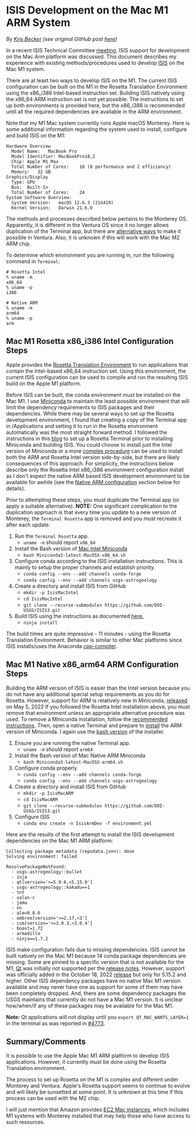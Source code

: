 # ISIS Development on the Mac M1 ARM System

*By [Kris Becker](https://github.com/KrisBecker) (see original GitHub post [here](https://github.com/DOI-USGS/ISIS3/issues/5188))*

In a recent ISIS Technical Committee [meeting](https://github.com/planetarysoftware/ISIS_TC/blob/main/meetings/2023-04-13.md), ISIS support for development on the Mac Arm platform was discussed. This document describes my experience with existing methods/procedures used to develop [ISIS](https://github.com/DOI-USGS/ISIS3) on the Mac M1 system.

There are at least two ways to develop ISIS on the M1. The current ISIS configuration can be built on the M1 in the Rosetta Translation Environment using the x86_i386 Intel-based instruction set. Building ISIS natively using the x86_64 ARM instruction set is not yet possible. The instructions to set up both environments is provided here, but the x86_i386 is recommended until all the required dependencies are available in the ARM environment.

Note that my M1 Mac system currently runs Apple macOS Monterey. Here is some additional information regarding the system used to install, configure and build ISIS on the M1:

```
Hardware Overview
  Model Name:	MacBook Pro
  Model Identifier:	MacBookPro18,2
  Chip:	Apple M1 Max
  Total Number of Cores:	10 (8 performance and 2 efficiency)
  Memory:	32 GB
Graphics/Display
  Type:	GPU
  Bus:	Built-In
  Total Number of Cores:	24
System Software Overview:
  System Version:	macOS 12.6.3 (21G419)
  Kernel Version:	Darwin 21.6.0
```
The methods and processes described below pertains to the Monterey OS. Apparently, it is different in the Ventura OS since it no longer allows duplication of the Terminal app, but there are [alternative ways](https://stackoverflow.com/questions/74198234/duplication-of-terminal-in-macos-ventura) to make it possible in Ventura. Also, it is unknown if this will work with the Mac M2 ARM chip.

To determine which environment you are running in, run the following command in `Terminal`:

```
# Rosetta Intel
% uname -m
x86_64
% uname -p
i386

# Native ARM
% uname -m
arm64
% uname -p
arm
```

## Mac M1 Rosetta x86_i386 Intel Configuration Steps
Apple provides the [Rosetta Translation Environment](https://developer.apple.com/documentation/apple-silicon/about-the-rosetta-translation-environment) to run applications that contain the Intel-based x86_64 instruction set. Using this environment, the current ISIS configuration can be used to compile and run the resulting ISIS build on the Apple M1 platform.

Before ISIS can be built, the conda environment must be installed on the Mac M1. I use [Miniconda](https://docs.conda.io/projects/miniconda/en/latest/) to maintain the least possible environment that will limit the dependency requirements to ISIS packages and their dependencies. While there may be several ways to set up the Rosetta development environment, I found that creating a copy of the Terminal app in /Applications and setting it to run in the Rosetta environment automatically was the most straight forward method. I followed the instructions in this [blog](https://www.courier.com/blog/tips-and-tricks-to-setup-your-apple-m1-for-development/) to set up a Rosetta Terminal prior to installing Miniconda and building ISIS. You could choose to install just the Intel version of Miniconda or a more [complex procedure](https://towardsdatascience.com/how-to-install-miniconda-x86-64-apple-m1-side-by-side-on-mac-book-m1-a476936bfaf0) can be used to install both the ARM and Rosetta Intel version side-by-side, but there are likely consequences of this approach. For simplicity, the instructions below describe only the Rosetta Intel x86_i386 environment configuration install as I don't expect the native ARM based ISIS development environment to be available for awhile (see the [Native ARM configuration](#mac-m1-native-x86_arm64-arm-configuration-steps) section below for details).

Prior to attempting these steps, you must duplicate the Terminal app (or apply a suitable alternative). **NOTE:** One significant complication to the duplication approach is that every time you update to a new version of Monterey, the `Terminal Rosetta` app is removed and you must recreate it after each update.

1. Run the `Terminal Rosetta` app.
    * `uname -m` should report `x86_64`
2. Install the Bash version of [Mac Intel Miniconda](https://repo.anaconda.com/miniconda/Miniconda3-latest-MacOSX-x86_64.sh)
    * `bash Miniconda3-latest-MacOSX-x86_64.sh`
3. Configure conda according to the ISIS installation instructions. This is mainly to setup the proper channels and establish priority.
    * `conda config --env --add channels conda-forge`
    * `conda config --env --add channels usgs-astrogeology`
4. Create a directory and install ISIS from GitHub
    * `mkdir -p IsisMacIntel`
    * `cd IsisMacIntel`
    * `git clone --recurse-submodules https://github.com/DOI-USGS/ISIS3.git`
5. Build ISIS using the instructions as documented [here.](https://astrogeology.usgs.gov/docs/how-to-guides/isis-developer-guides/developing-isis3-with-cmake/)
    * `ninja install`

The build times are quite impressive - 11 minutes - using the Rosetta Translation Environment. Behavior is similar to other Mac platforms since ISIS installs/uses the Anaconda [cpp-compiler](https://anaconda.org/conda-forge/cxx-compiler).

## Mac M1 Native x86_arm64 ARM Configuration Steps

Building the ARM version of ISIS is easier than the Intel version because you do not have any additional special setup requirements as you do for Rosetta. However, support for ARM is relatively new in Miniconda, [released](https://www.anaconda.com/blog/new-release-anaconda-distribution-now-supporting-m1) on May 5, 2022 If you followed the Rosetta Intel installation above, you must remove that environment unless an appropriate alternative procedure was used. To remove a Miniconda installation, follow the [recommended instructions](https://docs.conda.io/projects/conda/en/latest/user-guide/install/macos.html#uninstalling-anaconda-or-miniconda). Then, open a native Terminal and prepare to [install](https://conda.io/projects/conda/en/stable/user-guide/install/macos.html#install-macos) the ARM version of Miniconda. I again use the [bash version](https://repo.anaconda.com/miniconda/Miniconda3-latest-MacOSX-arm64.sh) of the installer.

1. Ensure you are running the native Terminal app.
    * `uname -m` should report `arm64`
2. Install the Bash version of Mac Native ARM Miniconda
    * `bash Miniconda3-latest-MacOSX-arm64.sh`
3. Configure conda properly
    * `conda config --env --add channels conda-forge`
    * `conda config --env --add channels usgs-astrogeology`
4. Create a directory and install ISIS from GitHub
    * `mkdir -p IsisMacARM`
    * `cd IsisMacARM`
    * `git clone --recurse-submodules https://github.com/DOI-USGS/ISIS3.git`
5. Configure ISIS
    * `conda env create -n IsisArmDev -f environment.yml`

Here are the results of the first attempt to install the ISIS development dependencies on the Mac M1 ARM platform:

```
Collecting package metadata (repodata.json): done
Solving environment: failed

ResolvePackageNotFound:
  - usgs-astrogeology::bullet
  - inja
  - qt[version='>=5.9.6,<5.15.0']
  - usgs-astrogeology::kakadu==1
  - tnt
  - xalan-c
  - jama
  - nn
  - ale=0.8.6
  - embree[version='>=2.17,<3']
  - csm[version='>=3.0.3,<3.0.4']
  - boost=1.72
  - armadillo
  - ninja==1.7.2
```
ISIS make configuration fails due to missing dependencies. ISIS cannot be built natively on the Mac M1 because 14 conda package dependencies are missing. Some are pinned to a specific version that is not available for the M1; [Qt](https://anaconda.org/anaconda/qt) was initially not supported per the [release notes](https://www.anaconda.com/blog/new-release-anaconda-distribution-now-supporting-m1). However, support was officially added in the October 18, 2022 [release](https://docs.anaconda.com/free/anaconda/release-notes/) but only for 5.15.2 and higher. Other ISIS dependency packages have no native Mac M1 version available and may never have one as support for some of them may have been completely dropped. And, there are some dependency packages the USGS maintains that currently do not have a Mac M1 version. It is unclear how/when/if any of these packages may be available for the Mac M1.

**Note:** Qt applications will not display until you `export QT_MAC_WANTS_LAYER=1` in the terminal as was reported in [#4773](https://github.com/DOI-USGS/ISIS3/issues/4773).

## Summary/Comments
It is possible to use the Apple Mac M1 ARM platform to develop ISIS applications. However, it currently must be done using the Rosetta Translation environment.

The process to set up Rosetta on the M1 is complex and different under Monterey and Ventura. Apple's Rosetta support seems to continue to evolve and will likely be sunsetted at some point. It is unknown at this time if this process can be used with the M2 chip.

I will just mention that Amazon provides [EC2 Mac instances](https://aws.amazon.com/ec2/instance-types/mac/), which includes M1 systems with Monterey installed that may help those who have access to such resources.


